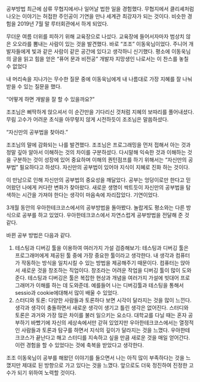 공부방법
최근에 삼류 무협지에서나 일어날 법한 일을 경험했다. 무협지에서 클리셰처럼 나오는 이야기는 허접한 주인공이 기연을 만나 세계관 최강자가 되는 것이다. 비슷한 경험을 2019년 7월 말 루터회관에서 하게 되었다.

무더운 여름 더위를 피하기 위해 교육장으로 나섰다. 교육장에 들어서자마자 범상치 않은 오오라를 뽐내는 사람이 있는 것을 발견했다. 바로 “조조” 이동욱님이었다. 주니어 개발자들에게 빛과 같은 사람이 같은 공간에 있다고 생각하니 신기했다. 평소에 이동욱님의 글을 읽고 힘을 얻은 “퓨어 문과 비전공” 개발자 지망생인 나로서는 이 찬스를 놓칠 수 없었다

내 머리속을 지나가는 무수한 질문 중에 이동욱님에게 내 나름대로 가장 지혜를 잘 나눠 받을 수 있는 질문을 했다.

“어떻게 하면 개발을 잘 할 수 있을까요?”

조조님은 삐딱하게 앉으셔서 이 순간만을 기다리신 것처럼 지혜의 보따리를 풀어내셨다. 무림 고수가 어려운 초식을 아무렇지 않게 시전하듯이 조조님은 말씀하셨다. 

“자신만의 공부법을 찾아라.”

조조님의 말에 감화되는 나를 발견했다. 조조님은 프로그래밍을 먼저 접해서 아는 것과 정말 깊아 알아서 이해하는 것의 차이를 구분하셨다. 다시말해 익숙한 것과 이해하는 것을 구분하는 것이 성장에 있어 중요하며 이해의 퀀턴점프를 하기 위해서는 “자신만의 공부법” 필요하다고 하셨다. 자신만의 공부법이 있어야 지식이 지혜로 진화 하는 것이다.

이 만남으로 인해 자신만의 공부법의 중요성을 깨달았다. 공부는 엉덩이로만 한다고 믿어왔던 나에게 커다란 변화가 찾아왔다. 새로운 생명이 싹트듯이 자신만의 공부법을 탐색하는 시간을 가져야 한다는 생각이 마음속에 자리잡았다. 기연이었다.

3개월 동안의 우아한테크코스에서의 공부방법을 돌아봤다. 놀랍게도 평소와는 다른 방식으로 공부를 하고 있었다. 우아한테크코스에서 자연스럽게 공부방법을 전달해 준 것 같다. 

바뀐 공부 방법은 다음과 같다.
1)	테스팅과 디버깅 툴을 이용하여 여러가지 가설 검증해보기: 테스팅과 디버깅 툴은 프로그래머에게 제공된 툴 중에 가장 중요한 툴이라고 생각한다. 내 생각과 컴퓨터가 작동하는 방식을 일치시킬 수 있는 방법을 제공해주기 때문이다. 컴퓨터는 앉아서 새로운 것을 창조하는 직업이다. 창조라는 어려운 작업을 디버깅 툴이 많이 도와준다. 테스팅과 디버깅은 툴은 복잡한 현상과 개념을 여러가지 가설에 빗대어 프로그래머가 이해를 하는 데 도와준데. 예를들어 나는 디버깅툴과 테스팅을 통해서 sessio과 cookie에대해서 많이 배울 수 있었다.
2)	스터디와 토론: 다양한 사람들과 토론하다 보면 시각이 달라지는 것을 많이 느낀다. 생각과 생각이 충돌하면서 새로운 생각이 생기고 틀린 생각은 없어진다. 스터디와 토론은 과거와 가장 많은 차이를 불러 일으키는 요소다. 대학교를 다닐 때는 혼자 공부하기 바빴기에 자신의 세상속에서만 갇혀 있었지만 우아한테크코스에서는 열정적인 사람들과 토론과 탐구를 하면서 지식의 깊이가 달라지는 것을 느꼈다. 우아한테크코스가 끝난다고 해고 스터디를 지속하고 싶을 만큼 새로운 것을 매일 얻어간다. 이런 경험을 할 수 있었다는 것에 축복을 받았다고 생각한다.

조조 이동욱님이 공부를 해왔던 이야기를 들으면서 나는 아직 많이 부족하다는 것을 느꼈지만 제대로 된 방향으로 가고 있다는 것을 느꼈다. 앞으로도 더욱 정진하여 진정한 고수가 되기 위하여 노력할 것이다.

